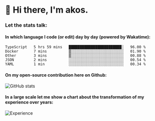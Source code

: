 # 👋 Hi there, I'm akos. 


### Let the stats talk:


#### In which language I code (or edit) day by day (powered by Wakatime): 

<!--START_SECTION:waka-->
```text
TypeScript   5 hrs 59 mins   ████████████████████████░   96.00 % 
Docker       7 mins          ▒░░░░░░░░░░░░░░░░░░░░░░░░   01.90 % 
Other        3 mins          ▒░░░░░░░░░░░░░░░░░░░░░░░░   00.88 % 
JSON         2 mins          ░░░░░░░░░░░░░░░░░░░░░░░░░   00.54 % 
YAML         1 min           ░░░░░░░░░░░░░░░░░░░░░░░░░   00.34 % 
```
<!--END_SECTION:waka-->

#### On my open-source contribution here on Github:
 
![GitHub stats](https://github-readme-stats.vercel.app/api?username=akosbalasko)

#### In a large scale let me show a chart about the transformation of my experience over years:   

![Experience](https://cr-skills-chart-widget.azurewebsites.net/api/api?username=akosbalasko)
